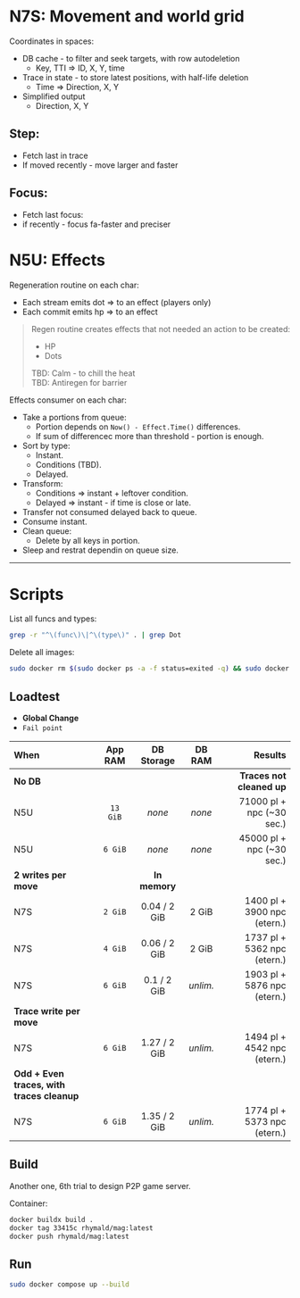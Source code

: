 # N7S: Movement and world grid

Coordinates in spaces: 
- DB cache - to filter and seek targets, with row autodeletion
  - Key, TTI => ID, X, Y, time
- Trace in state - to store latest positions, with half-life deletion
  - Time => Direction, X, Y
- Simplified output
  - Direction, X, Y

## Step:
- Fetch last in trace
- If moved recently - move larger and faster

## Focus:
- Fetch last focus:
- if recently - focus fa-faster and preciser

# N5U: Effects

Regeneration routine on each char:
- Each stream emits dot => to an effect (players only)
- Each commit emits hp => to an effect

> Regen routine creates effects that not needed an action to be created:
> - HP
> - Dots  
>
> TBD: Calm - to chill the heat  
> TBD: Antiregen for barrier

Effects consumer on each char:
- Take a portions from queue:
  - Portion depends on `Now() - Effect.Time()` differences.
  - If sum of differencec more than threshold - portion is enough.
- Sort by type:
  - Instant.
  - Conditions (TBD).
  - Delayed.
- Transform:
  - Conditions => instant + leftover condition.
  - Delayed => instant - if time is close or late.
- Transfer not consumed delayed back to queue.
- Consume instant.
- Clean queue:
  - Delete by all keys in portion.
- Sleep and restrat dependin on queue size. 

--- 

# Scripts

List all funcs and types:
```bash
grep -r "^\(func\)\|^\(type\)" . | grep Dot
```

Delete all images: 
```bash
sudo docker rm $(sudo docker ps -a -f status=exited -q) && sudo docker rmi $(sudo docker images -a -q)
```

## Loadtest

- __Global Change__
- `Fail point`

|When|App RAM|DB Storage|DB RAM|Results|
|:-|:-:|:-:|:-:|-:|
|__No DB__||||__Traces not cleaned up__|
|N5U|`13 GiB`|_none_|_none_|71000 pl + npc (~30 sec.)|
|N5U|`6 GiB`|_none_|_none_|45000 pl + npc (~30 sec.)|
|__2 writes per move__||__In memory__|
|N7S|`2 GiB`|0.04 / 2 GiB|2 GiB|1400 pl + 3900 npc (etern.)|
|N7S|`4 GiB`|0.06 / 2 GiB|2 GiB|1737 pl + 5362 npc (etern.)|
|N7S|`6 GiB`|0.1 / 2 GiB|_unlim._|1903 pl + 5876 npc (etern.)|
|__Trace write per move__|
|N7S|`6 GiB`|1.27 / 2 GiB|_unlim._|1494 pl + 4542 npc (etern.)|
|__Odd + Even traces, with traces cleanup__|
|N7S|`6 GiB`|1.35 / 2 GiB|_unlim._|1774 pl + 5373 npc (etern.)|

## Build
Another one, 6th trial to design P2P game server.

Container: 

```bash
docker buildx build .
docker tag 33415c rhymald/mag:latest
docker push rhymald/mag:latest
```

## Run

```bash
sudo docker compose up --build
```
